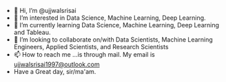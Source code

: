 - 👋 Hi, I’m @ujjwalsrisai
- 👀 I’m interested in Data Science, Machine Learning, Deep Learning.
- 🌱 I’m currently learning Data Science, Machine Learning, Deep Learning and Tableau.
- 💞️ I’m looking to collaborate on/with Data Scientists, Machine Learning Engineers, Applied Scientists, and Research Scientists
- 📫 How to reach me ...is through mail. My email is ujjwalsrisai1997@outlook.com
- Have a Great day, sir/ma'am.

<!---
ujjwalsrisai/ujjwalsrisai is a ✨ special ✨ repository because its `README.md` (this file) appears on your GitHub profile.
You can click the Preview link to take a look at your changes.
--->
